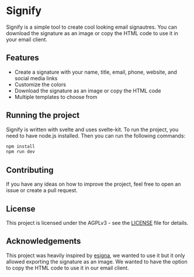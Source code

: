 # Signify

Signify is a simple tool to create cool looking email signautres. You can download the signature as an image or copy the HTML code to use it in your email client.

## Features

- Create a signature with your name, title, email, phone, website, and social media links
- Customize the colors
- Download the signature as an image or copy the HTML code
- Multiple templates to choose from

## Running the project

Signify is written with svelte and uses svelte-kit. To run the project, you need to have node.js installed. Then you can run the following commands:

```bash
npm install
npm run dev
```

## Contributing

If you have any ideas on how to improve the project, feel free to open an issue or create a pull request.

## License

This project is licensed under the AGPLv3 - see the [LICENSE](LICENSE) file for details.

## Acknowledgements

This project was heavily inspired by [esigna](https://esigna.vercel.app/), we wanted to use it but it only allowed exporting the signature as an image. We wanted to have the option to copy the HTML code to use it in our email client.